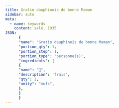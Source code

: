 ```yaml
---
title: Gratin dauphinois de bonne Maman
sidebar: auto
meta:
  - name: keywords
    content: salé, 1935
JSON:
      {
      "name": "Gratin dauphinois de bonne Maman",
      "portion_qty": 1,
      "portion_step": 1,
      "portion_type": 'personne(s)',
      "ingredients": [
      {
      "name": "🥚",
      "description": 'frais',
      "qty": 2,
      "unity": "œufs",
      },
      ]
      }
---
```

